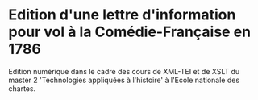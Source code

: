 # Edition d'une lettre d'information pour vol à la Comédie-Française en 1786

Edition numérique dans le cadre des cours de XML-TEI et de XSLT du master 2 'Technologies appliquées à l'histoire' à l'Ecole nationale des chartes.
